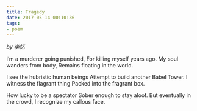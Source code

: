 ```yaml
---
title: Tragedy
date: 2017-05-14 00:10:36
tags:
- poem
---
```


*by 李忆*

I’m a murderer going punished,
For killing myself years ago.
My soul wanders from body,
Remains floating in the world.

I see the hubristic human beings
Attempt to build another Babel Tower.
I witness the flagrant thing 
Packed into the fragrant box.

How lucky to be a spectator
Sober enough to stay aloof. 
But eventually in the crowd,
I recognize my callous face.

